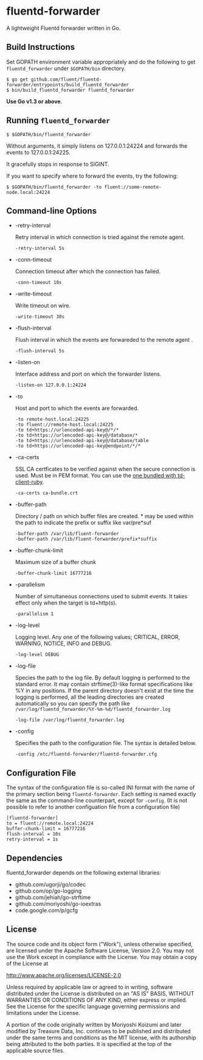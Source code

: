fluentd-forwarder
=================

A lightweight Fluentd forwarder written in Go.

Build Instructions
------------------

Set GOPATH environment variable appropriately and do the following to 
get `fluentd_forwarder` under `$GOPATH/bin` directory.

```
$ go get github.com/fluent/fluentd-forwarder/entrypoints/build_fluentd_forwarder
$ bin/build_fluentd_forwarder fluentd_forwarder
```

**Use Go v1.3 or above**.

Running `fluentd_forwarder`
---------------------------

```
$ $GOPATH/bin/fluentd_forwarder
```

Without arguments, it simply listens on 127.0.0.1:24224 and forwards the events to 127.0.0.1:24225.

It gracefully stops in response to SIGINT.

If you want to specify where to forward the events, try the following:

```
$ $GOPATH/bin/fluentd_forwarder -to fluent://some-remote-node.local:24224
```

Command-line Options
--------------------

* -retry-interval

  Retry interval in which connection is tried against the remote agent.

  ```
  -retry-interval 5s
  ```

* -conn-timeout

  Connection timeout after which the connection has failed.

  ```
  -conn-timeout 10s
  ```

* -write-timeout

  Write timeout on wire.

  ```
  -write-timeout 30s
  ```

* -flush-interval

  Flush interval in which the events are forwareded to the remote agent .

  ```
  -flush-interval 5s
  ```

* -listen-on

  Interface address and port on which the forwarder listens.

  ```
  -listen-on 127.0.0.1:24224
  ```

* -to

  Host and port to which the events are forwarded.

  ```
  -to remote-host.local:24225
  -to fluent://remote-host.local:24225
  -to td+https://urlencoded-api-key@/*/*
  -to td+https://urlencoded-api-key@/database/*
  -to td+https://urlencoded-api-key@/database/table
  -to td+https://urlencoded-api-key@endpoint/*/*
  ```

* -ca-certs

  SSL CA certficates to be verified against when the secure connection is used. Must be in PEM format. You can use the [one bundled with td-client-ruby](https://raw.githubusercontent.com/treasure-data/td-client-ruby/master/data/ca-bundle.crt).

  ```
  -ca-certs ca-bundle.crt
  ```


* -buffer-path

  Directory / path on which buffer files are created. * may be used within the path to indicate the prefix or suffix like var/pre*suf

  ```
  -buffer-path /var/lib/fluent-forwarder
  -buffer-path /var/lib/fluent-forwarder/prefix*suffix
  ```

* -buffer-chunk-limit

  Maximum size of a buffer chunk

  ```
  -buffer-chunk-limit 16777216
  ```

* -parallelism

  Number of simultaneous connections used to submit events. It takes effect only when the target is td+http(s).

  ```
  -parallelism 1
  ```

* -log-level

  Logging level. Any one of the following values; CRITICAL, ERROR, WARNING, NOTICE, INFO and DEBUG.

  ```
  -log-level DEBUG
  ```

* -log-file

  Species the path to the log file.  By default logging is performed to the standard error.  It may contain strftime(3)-like format specifications like %Y in any positions.  If the parent directory doesn't exist at the time the logging is performed, all the leading directories are created automatically so you can specify the path like `/var/log/fluentd_forwarder/%Y-%m-%d/fluentd_forwarder.log`

  ```
  -log-file /var/log/fluentd_forwarder.log
  ```

* -config

  Specifies the path to the configuration file.  The syntax is detailed below.

  ```
  -config /etc/fluentd-forwarder/fluentd-forwarder.cfg
  ```


Configuration File
------------------

The syntax of the configuration file is so-called INI format with the name of the primary section being `fluentd-forwarder`.  Each setting is named exactly the same as the command-line counterpart, except for `-config`. (It is not possible to refer to another configuation file from a configuration file)

```
[fluentd-forwarder]
to = fluent://remote.local:24224
buffer-chunk-limit = 16777216
flush-interval = 10s
retry-interval = 1s
```

Dependencies
------------

fluentd_forwarder depends on the following external libraries:

* github.com/ugorji/go/codec
* github.com/op/go-logging
* github.com/jehiah/go-strftime
* github.com/moriyoshi/go-ioextras
* code.google.com/p/gcfg

License
-------

The source code and its object form ("Work"), unless otherwise specified, are licensed under the Apache Software License, Version 2.0.  You may not use the Work except in compliance with the License.  You may obtain a copy of the License at

   http://www.apache.org/licenses/LICENSE-2.0

Unless required by applicable law or agreed to in writing, software distributed under the License is distributed on an "AS IS" BASIS, WITHOUT WARRANTIES OR CONDITIONS OF ANY KIND, either express or implied.  See the License for the specific language governing permissions and limitations under the License.

A portion of the code originally written by Moriyoshi Koizumi and later modified by Treasure Data, Inc. continues to be published and distributed under the same terms and conditions as the MIT license, with its authorship being attributed to the both parties.  It is specified at the top of the applicable source files.

